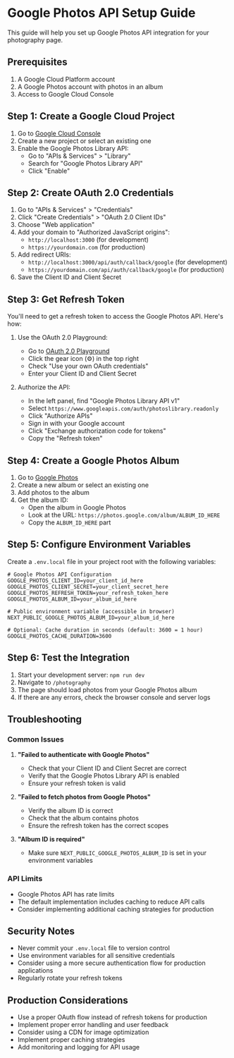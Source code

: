 # Google Photos API Setup Guide

This guide will help you set up Google Photos API integration for your photography page.

## Prerequisites

1. A Google Cloud Platform account
2. A Google Photos account with photos in an album
3. Access to Google Cloud Console

## Step 1: Create a Google Cloud Project

1. Go to [Google Cloud Console](https://console.cloud.google.com/)
2. Create a new project or select an existing one
3. Enable the Google Photos Library API:
   - Go to "APIs & Services" > "Library"
   - Search for "Google Photos Library API"
   - Click "Enable"

## Step 2: Create OAuth 2.0 Credentials

1. Go to "APIs & Services" > "Credentials"
2. Click "Create Credentials" > "OAuth 2.0 Client IDs"
3. Choose "Web application"
4. Add your domain to "Authorized JavaScript origins":
   - `http://localhost:3000` (for development)
   - `https://yourdomain.com` (for production)
5. Add redirect URIs:
   - `http://localhost:3000/api/auth/callback/google` (for development)
   - `https://yourdomain.com/api/auth/callback/google` (for production)
6. Save the Client ID and Client Secret

## Step 3: Get Refresh Token

You'll need to get a refresh token to access the Google Photos API. Here's how:

1. Use the OAuth 2.0 Playground:
   - Go to [OAuth 2.0 Playground](https://developers.google.com/oauthplayground/)
   - Click the gear icon (⚙️) in the top right
   - Check "Use your own OAuth credentials"
   - Enter your Client ID and Client Secret

2. Authorize the API:
   - In the left panel, find "Google Photos Library API v1"
   - Select `https://www.googleapis.com/auth/photoslibrary.readonly`
   - Click "Authorize APIs"
   - Sign in with your Google account
   - Click "Exchange authorization code for tokens"
   - Copy the "Refresh token"

## Step 4: Create a Google Photos Album

1. Go to [Google Photos](https://photos.google.com/)
2. Create a new album or select an existing one
3. Add photos to the album
4. Get the album ID:
   - Open the album in Google Photos
   - Look at the URL: `https://photos.google.com/album/ALBUM_ID_HERE`
   - Copy the `ALBUM_ID_HERE` part

## Step 5: Configure Environment Variables

Create a `.env.local` file in your project root with the following variables:

```env
# Google Photos API Configuration
GOOGLE_PHOTOS_CLIENT_ID=your_client_id_here
GOOGLE_PHOTOS_CLIENT_SECRET=your_client_secret_here
GOOGLE_PHOTOS_REFRESH_TOKEN=your_refresh_token_here
GOOGLE_PHOTOS_ALBUM_ID=your_album_id_here

# Public environment variable (accessible in browser)
NEXT_PUBLIC_GOOGLE_PHOTOS_ALBUM_ID=your_album_id_here

# Optional: Cache duration in seconds (default: 3600 = 1 hour)
GOOGLE_PHOTOS_CACHE_DURATION=3600
```

## Step 6: Test the Integration

1. Start your development server: `npm run dev`
2. Navigate to `/photography`
3. The page should load photos from your Google Photos album
4. If there are any errors, check the browser console and server logs

## Troubleshooting

### Common Issues

1. **"Failed to authenticate with Google Photos"**
   - Check that your Client ID and Client Secret are correct
   - Verify that the Google Photos Library API is enabled
   - Ensure your refresh token is valid

2. **"Failed to fetch photos from Google Photos"**
   - Verify the album ID is correct
   - Check that the album contains photos
   - Ensure the refresh token has the correct scopes

3. **"Album ID is required"**
   - Make sure `NEXT_PUBLIC_GOOGLE_PHOTOS_ALBUM_ID` is set in your environment variables

### API Limits

- Google Photos API has rate limits
- The default implementation includes caching to reduce API calls
- Consider implementing additional caching strategies for production

## Security Notes

- Never commit your `.env.local` file to version control
- Use environment variables for all sensitive credentials
- Consider using a more secure authentication flow for production applications
- Regularly rotate your refresh tokens

## Production Considerations

- Use a proper OAuth flow instead of refresh tokens for production
- Implement proper error handling and user feedback
- Consider using a CDN for image optimization
- Implement proper caching strategies
- Add monitoring and logging for API usage
